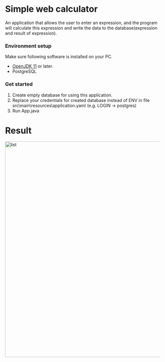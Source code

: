 # Simple web calculator
An application that allows the user to enter an expression, and the program will calculate this expression and write the data to the database(expression and result of expression).

### Environment setup
Make sure following software is installed on your PC.
* [OpenJDK 11](https://adoptium.net/releases.html?variant=openjdk11&jvmVariant=hotspot) or later.
* PostgreSQL

### Get started
1) Create empty database for using this application.
2) Replace your credentials for created database instead of ENV in file src\main\resources\application.yaml (e.g. LOGIN -> postgres)
3) Run App.java

# Result
<img width="701" alt="list" src="https://user-images.githubusercontent.com/62441024/185894698-3285a66a-454f-4b58-b3bd-4fb787d094d2.png">
